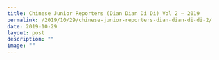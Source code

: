 ```yaml
---
title: Chinese Junior Reporters (Dian Dian Di Di) Vol 2 – 2019
permalink: /2019/10/29/chinese-junior-reporters-dian-dian-di-di-2/
date: 2019-10-29
layout: post
description: ""
image: ""
---
```

